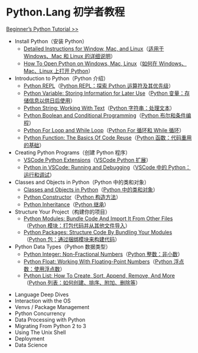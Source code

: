 # Python.Lang 初学者教程

[Beginner’s Python Tutorial >>](https://python.land/python-tutorial)

-   Install Python（安装 Python）
    -   [Detailed Instructions for Window, Mac, and Linux](https://python.land/installing-python)（[适用于 Windows、Mac 和 Linux 的详细说明](./1.Install-Python/Detailed-Instructions-for-Window-Mac-and-Linux.md)）
    -   [How To Open Python on Windows, Mac, Linux](https://python.land/installing-python/starting-python)（[如何在 Windows、Mac、Linux 上打开 Python](./1.Install-Python/How-To-Open-Python-on-Windows-Mac-Linux.md)）
-   Introduction to Python（Python 介绍）
    -   [Python REPL](https://python.land/introduction-to-python/the-repl)（[Python REPL：探索 Python 运算符及其优先级](./2.Introduction-to-Python/Python-REPL.md)）
    -   [Python Variable: Storing Information for Later Use](https://python.land/introduction-to-python/variable)（[Python 变量：存储信息以供日后使用](./2.Introduction-to-Python/Python-Variable-Storing-Information-for-Later-Use.md)）
    -   [Python String: Working With Text](https://python.land/introduction-to-python/strings)（[Python 字符串：处理文本](./2.Introduction-to-Python/Python-String-Working-With-Text.md)）
    -   [Python Boolean and Conditional Programming](https://python.land/introduction-to-python/python-boolean-and-operators)（[Python 布尔和条件编程](./2.Introduction-to-Python/Python-Boolean-and-Conditional-Programming.md)）
    -   [Python For Loop and While Loop](https://python.land/introduction-to-python/python-for-loop)（[Python For 循环和 While 循环](./2.Introduction-to-Python/Python-For-Loop-and-While-Loop.md)）
    -   [Python Function: The Basics Of Code Reuse](https://python.land/introduction-to-python/functions)（[Python 函数：代码重用的基础](./2.Introduction-to-Python/Python-Function-The-Basics-Of-Code-Reuse.md)）
-   Creating Python Programs（创建 Python 程序）
    -   [VSCode Python Extensions](https://python.land/creating-python-programs/vscode-python-extensions)（[VSCode Python 扩展](./3.Creating-Python-Programs/VSCode-Python-Extensions.md)）
    -   [Python in VSCode: Running and Debugging](https://python.land/creating-python-programs/python-in-vscode)（[VSCode 中的 Python：运行和调试](./3.Creating-Python-Programs/Python-in-VSCode-Running-and-Debugging.md)）
-   Classes and Objects in Python（Python 中的类和对象）
    -   [Classes and Objects in Python](https://python.land/objects-and-classes)（[Python 中的类和对象](./4.Classes-and-Objects-in-Python/Classes-and-Objects-in-Python.md)）
    -   [Python Constructor](https://python.land/objects-and-classes/python-constructors)（[Python 构造方法](./4.Classes-and-Objects-in-Python/Python-Constructor.md)）
    -   [Python Inheritance](https://python.land/objects-and-classes/python-inheritance)（[Python 继承](./4.Classes-and-Objects-in-Python/Python-Inheritance.md)）
-   Structure Your Project（构建你的项目）
    -   [Python Modules: Bundle Code And Import It From Other Files](https://python.land/project-structure/python-modules)（[Python 模块：打包代码并从其他文件导入](./5.Structure-Your-Project/Python-Modules-Bundle-Code-And-Import-It-From-Other-Files.md)）
    -   [Python Packages: Structure Code By Bundling Your Modules](https://python.land/project-structure/python-packages)（[Python 包：通过捆绑模块来构建代码](./5.Structure-Your-Project/Python-Packages-Structure-Code-By-Bundling-Your-Modules.md)）
-   Python Data Types（Python 数据类型）
    -   [Python Integer: Non-Fractional Numbers](https://python.land/python-data-types/python-integer)（[Python 整数：非小数](./6.Python-Data-Types/Python-Integer-Non-Fractional-Numbers.md)）
    -   [Python Float: Working With Floating-Point Numbers](https://python.land/python-data-types/python-float)（[Python 浮点数：使用浮点数](./6.Python-Data-Types/Python-Float-Working-With-Floating-Point-Numbers.md)）
    -   [Python List: How To Create, Sort, Append, Remove, And More](https://python.land/python-data-types/python-list)（[Python 列表：如何创建、排序、附加、删除等](./6.Python-Data-Types/Python-List-How-To-Create-Sort-Append-Remove-And-More.md)）

<!--  -->
<!--  -->
<!--  -->

-   Language Deep Dives
-   Interaction with the OS
-   Venvs / Package Management
-   Python Concurrency
-   Data Processing with Python
-   Migrating From Python 2 to 3
-   Using The Unix Shell
-   Deployment
-   Data Science
